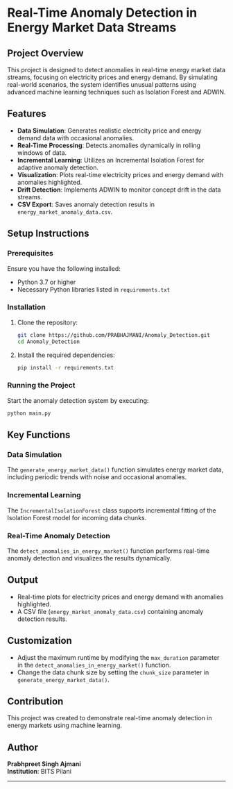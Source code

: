 
# Real-Time Anomaly Detection in Energy Market Data Streams

## Project Overview
This project is designed to detect anomalies in real-time energy market data streams, focusing on electricity prices and energy demand. By simulating real-world scenarios, the system identifies unusual patterns using advanced machine learning techniques such as Isolation Forest and ADWIN.

## Features
- **Data Simulation**: Generates realistic electricity price and energy demand data with occasional anomalies.
- **Real-Time Processing**: Detects anomalies dynamically in rolling windows of data.
- **Incremental Learning**: Utilizes an Incremental Isolation Forest for adaptive anomaly detection.
- **Visualization**: Plots real-time electricity prices and energy demand with anomalies highlighted.
- **Drift Detection**: Implements ADWIN to monitor concept drift in the data streams.
- **CSV Export**: Saves anomaly detection results in `energy_market_anomaly_data.csv`.

## Setup Instructions

### Prerequisites
Ensure you have the following installed:
- Python 3.7 or higher
- Necessary Python libraries listed in `requirements.txt`

### Installation
1. Clone the repository:
   ```bash
   git clone https://github.com/PRABHAJMANI/Anomaly_Detection.git
   cd Anomaly_Detection
   ```
2. Install the required dependencies:
   ```bash
   pip install -r requirements.txt
   ```

### Running the Project
Start the anomaly detection system by executing:
```bash
python main.py
```

## Key Functions

### Data Simulation
The `generate_energy_market_data()` function simulates energy market data, including periodic trends with noise and occasional anomalies.

### Incremental Learning
The `IncrementalIsolationForest` class supports incremental fitting of the Isolation Forest model for incoming data chunks.

### Real-Time Anomaly Detection
The `detect_anomalies_in_energy_market()` function performs real-time anomaly detection and visualizes the results dynamically.

## Output
- Real-time plots for electricity prices and energy demand with anomalies highlighted.
- A CSV file (`energy_market_anomaly_data.csv`) containing anomaly detection results.

## Customization
- Adjust the maximum runtime by modifying the `max_duration` parameter in the `detect_anomalies_in_energy_market()` function.
- Change the data chunk size by setting the `chunk_size` parameter in `generate_energy_market_data()`.

## Contribution
This project was created to demonstrate real-time anomaly detection in energy markets using machine learning.

## Author
**Prabhpreet Singh Ajmani**  
**Institution**: BITS Pilani

---